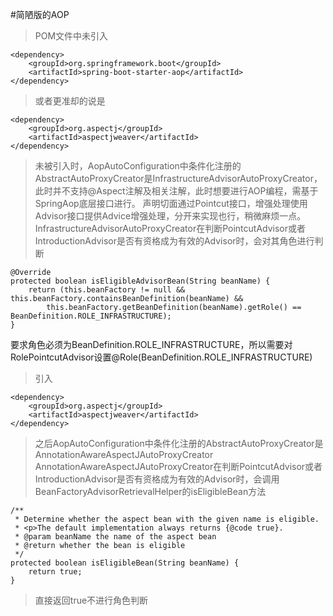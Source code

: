 #简陋版的AOP

> POM文件中未引入
```
<dependency>
    <groupId>org.springframework.boot</groupId>
    <artifactId>spring-boot-starter-aop</artifactId>
</dependency>
```
> 或者更准却的说是
```
<dependency>
    <groupId>org.aspectj</groupId>
    <artifactId>aspectjweaver</artifactId>
</dependency>
```
> 未被引入时，AopAutoConfiguration中条件化注册的AbstractAutoProxyCreator是InfrastructureAdvisorAutoProxyCreator，
> 此时并不支持@Aspect注解及相关注解，此时想要进行AOP编程，需基于SpringAop底层接口进行。
> 声明切面通过Pointcut接口，增强处理使用Advisor接口提供Advice增强处理，分开来实现也行，稍微麻烦一点。
> InfrastructureAdvisorAutoProxyCreator在判断PointcutAdvisor或者IntroductionAdvisor是否有资格成为有效的Advisor时，会对其角色进行判断
```
@Override
protected boolean isEligibleAdvisorBean(String beanName) {
    return (this.beanFactory != null && this.beanFactory.containsBeanDefinition(beanName) &&
        this.beanFactory.getBeanDefinition(beanName).getRole() == BeanDefinition.ROLE_INFRASTRUCTURE);
}
```
要求角色必须为BeanDefinition.ROLE_INFRASTRUCTURE，所以需要对RolePointcutAdvisor设置@Role(BeanDefinition.ROLE_INFRASTRUCTURE)

>引入
```
<dependency>
    <groupId>org.aspectj</groupId>
    <artifactId>aspectjweaver</artifactId>
</dependency>
```
>之后AopAutoConfiguration中条件化注册的AbstractAutoProxyCreator是AnnotationAwareAspectJAutoProxyCreator
>AnnotationAwareAspectJAutoProxyCreator在判断PointcutAdvisor或者IntroductionAdvisor是否有资格成为有效的Advisor时，会调用BeanFactoryAdvisorRetrievalHelper的isEligibleBean方法
```
/**
 * Determine whether the aspect bean with the given name is eligible.
 * <p>The default implementation always returns {@code true}.
 * @param beanName the name of the aspect bean
 * @return whether the bean is eligible
 */
protected boolean isEligibleBean(String beanName) {
    return true;
}
```
>直接返回true不进行角色判断